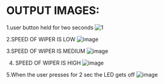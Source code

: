# OUTPUT IMAGES:
1.user button held for two seconds
![1](https://user-images.githubusercontent.com/101788713/168416664-aff99e9f-85ce-4927-9977-8ce976ca8e9c.jpeg)



2.SPEED OF WIPER IS LOW
![image](https://user-images.githubusercontent.com/101699116/168215423-e3d86028-68c5-47ce-aecc-96c930a879df.png)

3.SPEED OF WIPER IS MEDIUM
![image](https://user-images.githubusercontent.com/101699116/168215452-9ec26809-fa7a-445d-a48c-f0a421172afe.png)

4. SPEED OF WIPER IS HIGH
![image](https://user-images.githubusercontent.com/101699116/168215482-7f1316c6-23bf-4b6a-ad76-59bd2606e306.png)


5.When the user presses for 2 sec the LED gets off
![image](https://user-images.githubusercontent.com/101699116/168215572-07fc1962-aa78-46a6-a1e3-71e4326f809d.png)
